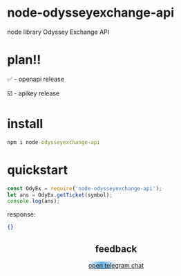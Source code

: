 # node-odysseyexchange-api
node library Odyssey Exchange API


# plan‼️
✅ - openapi release

☑️ - apikey release



# install
```cmd
npm i node-odysseyexchange-api
```

# quickstart
```js
const OdyEx = require('node-odysseyexchange-api');
let ans = OdyEx.getTicket(symbol);
console.log(ans);
```

response:
```json
{}
```
<div align="center">
  <h2>feedback</h2>
  <div>
    <a style="background-image: linear-gradient(270deg, rgba(100, 181, 239, 0) 48.44%, #64b5ef 75.52%, rgba(100, 181, 239, 0) 100%); background-repeat: no-repeat; animation: bg-move linear 5s infinite;" href="t.me/libfordev">open telegram chat</a>
  </div>
</div>
